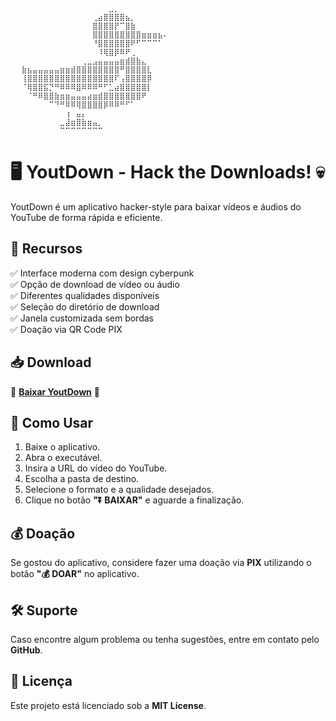 ```
⠀⠀⠀⠀⠀⠀⠀⠀⠀⠀⠀⠀⠀⠀⠀⠀⠀⠀⣀⡀⠀⠀⠀⠀⠀⠀⠀⠀⠀⠀
⠀⠀⠀⠀⠀⠀⠀⠀⠀⠀⠀⠀⠀⠀⠀⢀⣴⣿⣿⣿⣿⣦⡀⠀⠀⠀⠀⠀⠀⠀
⠀⠀⠀⠀⠀⠀⠀⠀⠀⠀⠀⠀⠀⠀⠀⣿⣿⣿⣿⡟⠉⣿⣷⠀⠀⠀⠀⠀⠀⠀
⠀⠀⠀⠀⠀⠀⠀⠀⠀⠀⠀⠀⠀⠀⠀⣿⣿⣿⣿⣿⣿⣿⣿⣿⣶⣶⣶⣦⠄⠀
⠀⠀⠀⠀⠀⠀⠀⠀⠀⠀⠀⠀⠀⠀⠀⠘⣿⣿⣿⣿⣿⣿⠟⠋⠉⠉⠉⠁⠀⠀
⠀⠀⠀⠀⠀⠀⠀⠀⠀⠀⠀⠀⠀⠀⠀⠀⠸⢿⣿⡿⠿⠟⢀⠀⠀⠀⠀⠀⠀⠀
⠀⠀⠀⠀⠀⠀⠀⠀⠀⠀⠀⠀⠀⢀⣀⣠⣤⣤⣤⣤⣶⣾⣿⣷⣄⠀⠀⠀⠀⠀
⠀⠀⣷⣦⣤⣤⣤⣤⣤⣶⣶⣾⣿⣿⣿⣿⣿⣿⣿⣿⠛⣿⣿⣿⣿⣇⠀⠀⠀⠀
⠀⠀⢸⣿⣿⣿⣿⣿⣿⣿⣿⣿⣿⣿⣿⣿⣿⣿⣿⠏⢠⣿⣿⣿⣿⡿⠀⠀⠀⠀
⠀⠀⠈⢿⣿⣿⣯⡙⠛⠿⠿⠿⣿⠿⠿⠿⠛⠋⣁⣴⣿⣿⣿⣿⣿⡇⠀⠀⠀⠀
⠀⠀⠀⠈⠛⠿⣿⣿⣷⣶⣶⣤⣤⣤⣴⣶⣾⣿⣿⣿⣿⣿⣿⣿⠟⠀⠀⠀⠀⠀
⠀⠀⠀⠀⠀⠀⠀⠉⠙⠛⠿⠿⢿⣿⣿⣿⣿⡿⠿⠿⠛⠋⠁⠀⠀⠀⠀⠀⠀⠀
⠀⠀⠀⠀⠀⠀⠀⠀⠀⠀⢰⠀⣤⡄⠀⠀⠀⠀⠀⠀⠀⠀⠀⠀⠀⠀⠀⠀⠀⠀
⠀⠀⠀⠀⠀⠀⠀⠀⠀⣀⣼⣶⣿⣷⣶⣤⡀⠀⠀⠀⠀⠀⠀⠀⠀⠀⠀⠀⠀⠀
⠀⠀⠀⠀⠀⠀⠀⠀⠀⠉⠉⠉⠉⠉⠉⠉⠉⠀⠀⠀⠀⠀⠀⠀⠀⠀⠀⠀⠀⠀⠀⠀⠀⠀⠀⠀⠀⠀⠀⠀⠀⠀⠀⠀⠀⠀⠀⠀⠀⠀⠀⠀⠀⠀⠀⠀⠀⠀⠀⠀⠀
```  
# 🖥️ YoutDown - Hack the Downloads! 💀

YoutDown é um aplicativo hacker-style para baixar vídeos e áudios do YouTube de forma rápida e eficiente.

## 🚀 Recursos
✅ Interface moderna com design cyberpunk  
✅ Opção de download de vídeo ou áudio  
✅ Diferentes qualidades disponíveis  
✅ Seleção do diretório de download  
✅ Janela customizada sem bordas  
✅ Doação via QR Code PIX  

## 📥 Download
🔽 **[Baixar YoutDown](https://www.4shared.com/s/fzZGgYdrFku)** 🔽

## 🎯 Como Usar
1. Baixe o aplicativo.
2. Abra o executável.
3. Insira a URL do vídeo do YouTube.
4. Escolha a pasta de destino.
5. Selecione o formato e a qualidade desejados.
6. Clique no botão **"⏬ BAIXAR"** e aguarde a finalização.

## 💰 Doação
Se gostou do aplicativo, considere fazer uma doação via **PIX** utilizando o botão **"💰 DOAR"** no aplicativo.

## 🛠️ Suporte
Caso encontre algum problema ou tenha sugestões, entre em contato pelo **GitHub**.

## 📜 Licença
Este projeto está licenciado sob a **MIT License**.



